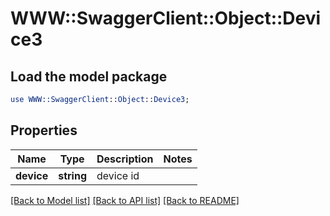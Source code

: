# WWW::SwaggerClient::Object::Device3

## Load the model package
```perl
use WWW::SwaggerClient::Object::Device3;
```

## Properties
Name | Type | Description | Notes
------------ | ------------- | ------------- | -------------
**device** | **string** | device id | 

[[Back to Model list]](../README.md#documentation-for-models) [[Back to API list]](../README.md#documentation-for-api-endpoints) [[Back to README]](../README.md)


